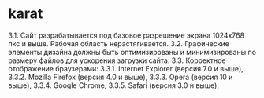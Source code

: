 karat
=====
3.1. Сайт разрабатывается под базовое разрешение экрана 1024х768 пкс и выше. Рабочая область нерастягивается.
3.2. Графические элементы дизайна должны быть оптимизированы и минимизированы по размеру 
файлов для ускорения загрузки сайта.
3.3. Корректное отображение браузерами:
3.3.1. Internet Explorer (версия 7.0 и выше),
3.3.2. Mozilla Firefox (версия 4.0 и выше),
3.3.3. Opera (версия 10 и выше),
3.3.4. Google Chrome,
3.3.5. Safari (версия 3.0 и выше);

